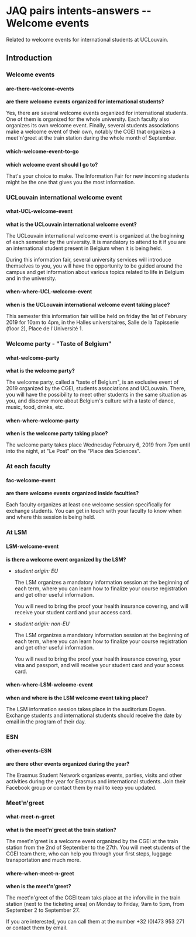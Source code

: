 # JAQ pairs intents-answers -- Welcome events
Related to welcome events for international students at UCLouvain.

## Introduction
### Welcome events
#### are-there-welcome-events
**are there welcome events organized for international students?**

Yes, there are several welcome events organized for international students.
One of them is organized for the whole university. Each faculty also organizes its own welcome event. Finally, several students associations make a welcome event of their own, notably the CGEI that organizes a meet'n'greet at the train station during the whole month of September.

#### which-welcome-event-to-go
**which welcome event should I go to?**

That's your choice to make. The Information Fair for new incoming students might be the one that gives you the most information.

### UCLouvain international welcome event
#### what-UCL-welcome-event
**what is the UCLouvain international welcome event?**

The UCLouvain international welcome event is organized at the beginning of each semester by the university. It is mandatory to attend to it if you are an international student present in Belgium when it is being held.

During this information fair, several university services will introduce themselves to you, you will have the opportunity to be guided around the campus and get information about various topics related to life in Belgium and in the university.

#### when-where-UCL-welcome-event
**when is the UCLouvain international welcome event taking place?**

This semester this information fair will be held on friday the 1st of February 2019 for 10am to 4pm, in the Halles universitaires, Salle de la Tapisserie (floor 2), Place de l'Université 1.

### Welcome party - "Taste of Belgium"
#### what-welcome-party
**what is the welcome party?**

The welcome party, called a "taste of Belgium", is an exclusive event of 2019 organized by the CGEI, students associations and UCLouvain. There, you will have the possibility to meet other students in the same situation as you, and discover more about Belgium's culture with a taste of dance, music, food, drinks, etc.

#### when-where-welcome-party
**when is the welcome party taking place?**

The welcome party takes place Wednesday February 6, 2019 from 7pm until into the night, at "Le Post" on the "Place des Sciences".

### At each faculty
#### fac-welcome-event
**are there welcome events organized inside faculties?**

Each faculty organizes at least one welcome session specifically for exchange students.
You can get in touch with your faculty to know when and where this session is being held.

### At LSM
#### LSM-welcome-event
**is there a welcome event organized by the LSM?**

- *student origin: EU*

  The LSM organizes a mandatory information session at the beginning of each term, where you can learn how to finalize your course registration and get other useful information.

  You will need to bring the proof your health insurance covering, and will receive your student card and your access card.

- *student origin: non-EU*

  The LSM organizes a mandatory information session at the beginning of each term, where you can learn how to finalize your course registration and get other useful information.

  You will need to bring the proof your health insurance covering, your visa and passport, and will receive your student card and your access card.

#### when-where-LSM-welcome-event
**when and where is the LSM welcome event taking place?**

The LSM information session takes place in the auditorium Doyen. Exchange students and international students should receive the date by email in the program of their day.

### ESN
#### other-events-ESN
**are there other events organized during the year?**

The Erasmus Student Network organizes events, parties, visits and other activities during the year for Erasmus and international students. Join their Facebook group or contact them by mail to keep you updated.

### Meet'n'greet
#### what-meet-n-greet
**what is the meet'n'greet at the train station?**

The meet'n'greet is a welcome event organized by the CGEI at the train station from the 2nd of September to the 27th. You will meet students of the CGEI team there, who can help you through your first steps, luggage transportation and much more.

#### where-when-meet-n-greet
**when is the meet'n'greet?**

The meet'n'greet of the CGEI team taks place at the inforville in the train station (next to the ticketing area) on Monday to Friday, 9am to 5pm, from September 2 to September 27.

If you are interested, you can call them at the number +32 (0)473 953 271 or contact them by email.